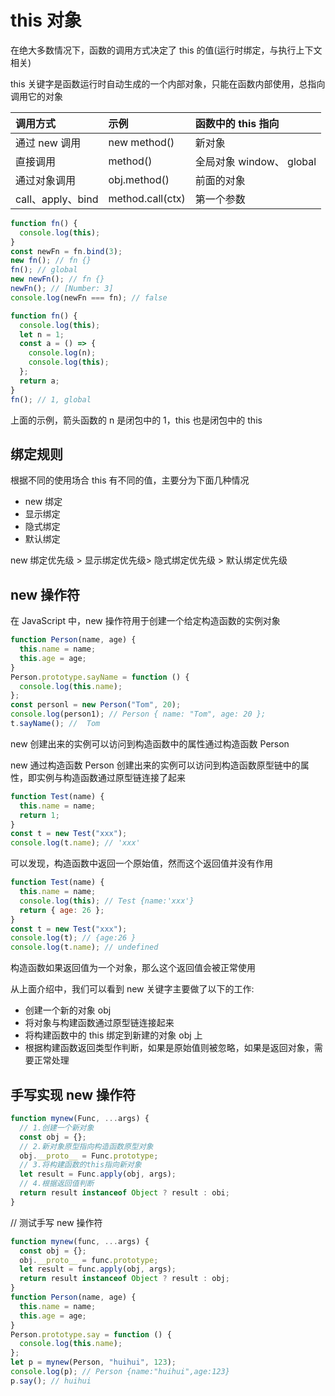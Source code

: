 # this 对象

在绝大多数情况下，函数的调用方式决定了 this 的值(运行时绑定，与执行上下文相关)

this 关键字是函数运行时自动生成的一个内部对象，只能在函数内部使用，总指向调用它的对象

| 调用方式          | 示例             | 函数中的 this 指向       |
| :---------------- | :--------------- | :----------------------- |
| 通过 new 调用     | new method()     | 新对象                   |
| 直接调用          | method()         | 全局对象 window、 global |
| 通过对象调用      | obj.method()     | 前面的对象               |
| call、apply、bind | method.call(ctx) | 第一个参数               |

```js
function fn() {
  console.log(this);
}
const newFn = fn.bind(3);
new fn(); // fn {}
fn(); // global
new newFn(); // fn {}
newFn(); // [Number: 3]
console.log(newFn === fn); // false
```

```js
function fn() {
  console.log(this);
  let n = 1;
  const a = () => {
    console.log(n);
    console.log(this);
  };
  return a;
}
fn(); // 1, global
```

上面的示例，箭头函数的 n 是闭包中的 1，this 也是闭包中的 this

## 绑定规则

根据不同的使用场合 this 有不同的值，主要分为下面几种情况

- new 绑定
- 显示绑定
- 隐式绑定
- 默认绑定

new 绑定优先级 > 显示绑定优先级> 隐式绑定优先级 > 默认绑定优先级

## new 操作符

在 JavaScript 中，new 操作符用于创建一个给定构造函数的实例对象

```js
function Person(name, age) {
  this.name = name;
  this.age = age;
}
Person.prototype.sayName = function () {
  console.log(this.name);
};
const personl = new Person("Tom", 20);
console.log(person1); // Person { name: "Tom", age: 20 };
t.sayName(); //  Tom
```

new 创建出来的实例可以访问到构造函数中的属性通过构造函数 Person

new 通过构造函数 Person 创建出来的实例可以访问到构造函数原型链中的属性，即实例与构造函数通过原型链连接了起来

```js
function Test(name) {
  this.name = name;
  return 1;
}
const t = new Test("xxx");
console.log(t.name); // 'xxx'
```

可以发现，构造函数中返回一个原始值，然而这个返回值并没有作用

```js
function Test(name) {
  this.name = name;
  console.log(this); // Test {name:'xxx'}
  return { age: 26 };
}
const t = new Test("xxx");
console.log(t); // {age:26 }
console.log(t.name); // undefined
```

构造函数如果返回值为一个对象，那么这个返回值会被正常使用

从上面介绍中，我们可以看到 new 关键字主要做了以下的工作:

- 创建一个新的对象 obj
- 将对象与构建函数通过原型链连接起来
- 将构建函数中的 this 绑定到新建的对象 obj 上
- 根据构建函数返回类型作判断，如果是原始值则被忽略，如果是返回对象，需要正常处理

## 手写实现 new 操作符

```js
function mynew(Func, ...args) {
  // 1.创建一个新对象
  const obj = {};
  // 2.新对象原型指向构造函数原型对象
  obj.__proto__ = Func.prototype;
  // 3.将构建函数的this指向新对象
  let result = Func.apply(obj, args);
  // 4.根据返回值判断
  return result instanceof Object ? result : obi;
}
```

// 测试手写 new 操作符

```js
function mynew(func, ...args) {
  const obj = {};
  obj.__proto__ = func.prototype;
  let result = func.apply(obj, args);
  return result instanceof Object ? result : obj;
}
function Person(name, age) {
  this.name = name;
  this.age = age;
}
Person.prototype.say = function () {
  console.log(this.name);
};
let p = mynew(Person, "huihui", 123);
console.log(p); // Person {name:"huihui",age:123}
p.say(); // huihui
```
